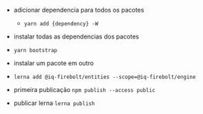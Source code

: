 * adicionar dependencia para todos os pacotes
  - `yarn add {dependency} -W`

* instalar todas as dependencias dos pacotes
- `yarn bootstrap`

* instalar um pacote em outro
- `lerna add @iq-firebolt/entities --scope=@iq-firebolt/engine`


* primeira publicação
`npm publish --access public`

* publicar lerna
`lerna publish`
